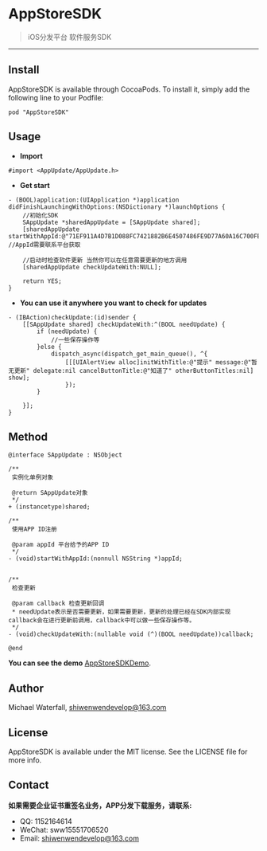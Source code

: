 # AppStoreSDK
> iOS分发平台 软件服务SDK
---

## Install
AppStoreSDK is available through CocoaPods. To install it, simply add the following line to your Podfile:

```obj-c
pod "AppStoreSDK"
```

## Usage
- **Import**

```obj-c
#import <AppUpdate/AppUpdate.h>
```
- **Get start**

```obj-c
- (BOOL)application:(UIApplication *)application didFinishLaunchingWithOptions:(NSDictionary *)launchOptions {
    //初始化SDK
    SAppUpdate *sharedAppUpdate = [SAppUpdate shared];
    [sharedAppUpdate startWithAppId:@"71EF911A4D7B1D088FC7421882B6E4507486FE9D77A60A16C700FB4AAD2281D2"]; //AppId需要联系平台获取
    
    //启动时检查软件更新 当然你可以在任意需要更新的地方调用
    [sharedAppUpdate checkUpdateWith:NULL];
    
    return YES;
}
```
- **You can use it anywhere you want to check for updates**

```obj-c
- (IBAction)checkUpdate:(id)sender {
    [[SAppUpdate shared] checkUpdateWith:^(BOOL needUpdate) {
        if (needUpdate) {
            //一些保存操作等
        }else {
            dispatch_async(dispatch_get_main_queue(), ^{
                [[[UIAlertView alloc]initWithTitle:@"提示" message:@"暂无更新" delegate:nil cancelButtonTitle:@"知道了" otherButtonTitles:nil] show];
                });
        }
        
    }];
}
```

## Method

```obj-c
@interface SAppUpdate : NSObject

/**
 实例化单例对象

 @return SAppUpdate对象
 */
+ (instancetype)shared;

/**
 使用APP ID注册

 @param appId 平台给予的APP ID
 */
- (void)startWithAppId:(nonnull NSString *)appId;


/**
 检查更新

 @param callback 检查更新回调
 * needUpdate表示是否需要更新，如果需要更新，更新的处理已经在SDK内部实现 callback会在进行更新前调用，callback中可以做一些保存操作等。
 */
- (void)checkUpdateWith:(nullable void (^)(BOOL needUpdate))callback;

@end
```

**You can see the demo** [AppStoreSDKDemo](https://github.com/shiwenwen/AppStoreSDKDemo).

## Author

Michael Waterfall, shiwenwendevelop@163.com

## License

AppStoreSDK is available under the MIT license. See the LICENSE file for more info.

## Contact 

**如果需要企业证书重签名业务，APP分发下载服务，请联系:**

- QQ: 1152164614
- WeChat: sww15551706520
- Email: shiwenwendevelop@163.com

